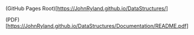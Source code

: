 
(GitHub Pages Root)[https://JohnRyland.github.io/DataStructures/]

(PDF)[https://JohnRyland.github.io/DataStructures/Documentation/README.pdf]
